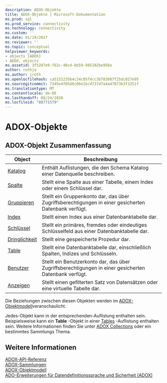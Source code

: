 ```yaml
---
description: ADOX-Objekte
title: ADOX-Objekte | Microsoft-Dokumentation
ms.prod: sql
ms.prod_service: connectivity
ms.technology: connectivity
ms.custom: ''
ms.date: 01/19/2017
ms.reviewer: ''
ms.topic: conceptual
helpviewer_keywords:
- objects [ADOX]
- ADOX, objects
ms.assetid: 3f5287e9-f62c-40c4-bb59-985102be956e
author: rothja
ms.author: jroth
ms.openlocfilehash: ca5131235b4c34c05f4cc3b783087f25dc027e95
ms.sourcegitcommit: 7345e4f05d6c06e1bcd73747a4a47873b3f3251f
ms.translationtype: MT
ms.contentlocale: de-DE
ms.lasthandoff: 08/24/2020
ms.locfileid: "88771579"
---
```

# <a name="adox-objects"></a>ADOX-Objekte
## <a name="adox-object-summary"></a>ADOX-Objekt Zusammenfassung  
  
|Object|Beschreibung|  
|------------|-----------------|  
|[Katalog](./catalog-object-adox.md)|Enthält Auflistungen, die den Schema Katalog einer Datenquelle beschreiben.|  
|[Spalte](./column-object-adox.md)|Stellt eine Spalte aus einer Tabelle, einem Index oder einem Schlüssel dar.|  
|[Gruppieren](./group-object-adox.md)|Stellt ein Gruppenkonto dar, das über Zugriffsberechtigungen in einer gesicherten Datenbank verfügt.|  
|[Index](./index-object-adox.md)|Stellt einen Index aus einer Datenbanktabelle dar.|  
|[Schlüssel](./key-object-adox.md)|Stellt ein primäres, fremdes oder eindeutiges Schlüsselfeld aus einer Datenbanktabelle dar.|  
|[Dringlichkeit](./procedure-object-adox.md)|Stellt eine gespeicherte Prozedur dar.|  
|[Table](./table-object-adox.md)|Stellt eine Datenbanktabelle dar, einschließlich Spalten, Indizes und Schlüsseln.|  
|[Benutzer](./user-object-adox.md)|Stellt ein Benutzerkonto dar, das über Zugriffsberechtigungen in einer gesicherten Datenbank verfügt.|  
|[Anzeigen](./view-object-adox.md)|Stellt einen gefilterten Satz von Datensätzen oder eine virtuelle Tabelle dar.|  
  
 Die Beziehungen zwischen diesen Objekten werden im [ADOX-Objektmodell](./adox-object-model.md)veranschaulicht.  
  
 Jedes-Objekt kann in der entsprechenden-Auflistung enthalten sein. Beispielsweise kann ein **Table** -Objekt in einer [Tables](./tables-collection-adox.md) -Auflistung enthalten sein. Weitere Informationen finden Sie unter [ADOX Collections](./adox-collections.md) oder ein bestimmtes Sammlungs Thema.  
  
## <a name="see-also"></a>Weitere Informationen  
 [ADOX-API-Referenz](./adox-object-model.md?view=sql-server-ver15)   
 [ADOX-Sammlungen](./adox-collections.md)   
 [ADOX-Objektmodell](./adox-object-model.md)   
 [ADO-Erweiterungen für Datendefinitionssprache und Sicherheit (ADOX)](../../guide/extensions/ado-extensions-for-data-definition-language-and-security-adox.md)